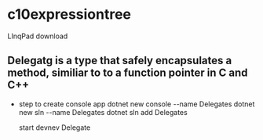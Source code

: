 # c10expressiontree

LInqPad download

## Delegatg is a type that safely encapsulates a method, similiar to to a function pointer in C and C++

-   step to create console app
    dotnet new console --name Delegates
    dotnet new sln --name Delegates
    dotnet sln add Delegates

    start devnev Delegate



